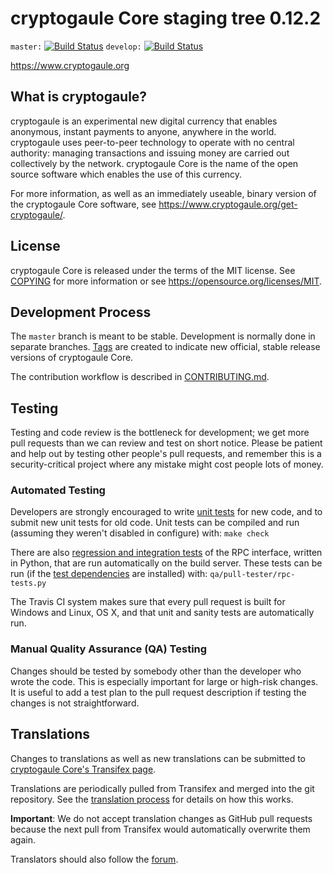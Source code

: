 cryptogaule Core staging tree 0.12.2
===============================

`master:` [![Build Status](https://travis-ci.org/cryptogaulepay/cryptogaule.svg?branch=master)](https://travis-ci.org/cryptogaulepay/cryptogaule) `develop:` [![Build Status](https://travis-ci.org/cryptogaulepay/cryptogaule.svg?branch=develop)](https://travis-ci.org/cryptogaulepay/cryptogaule/branches)

https://www.cryptogaule.org


What is cryptogaule?
----------------

cryptogaule is an experimental new digital currency that enables anonymous, instant
payments to anyone, anywhere in the world. cryptogaule uses peer-to-peer technology
to operate with no central authority: managing transactions and issuing money
are carried out collectively by the network. cryptogaule Core is the name of the open
source software which enables the use of this currency.

For more information, as well as an immediately useable, binary version of
the cryptogaule Core software, see https://www.cryptogaule.org/get-cryptogaule/.


License
-------

cryptogaule Core is released under the terms of the MIT license. See [COPYING](COPYING) for more
information or see https://opensource.org/licenses/MIT.

Development Process
-------------------

The `master` branch is meant to be stable. Development is normally done in separate branches.
[Tags](https://github.com/cryptogaulepay/cryptogaule/tags) are created to indicate new official,
stable release versions of cryptogaule Core.

The contribution workflow is described in [CONTRIBUTING.md](CONTRIBUTING.md).

Testing
-------

Testing and code review is the bottleneck for development; we get more pull
requests than we can review and test on short notice. Please be patient and help out by testing
other people's pull requests, and remember this is a security-critical project where any mistake might cost people
lots of money.

### Automated Testing

Developers are strongly encouraged to write [unit tests](/doc/unit-tests.md) for new code, and to
submit new unit tests for old code. Unit tests can be compiled and run
(assuming they weren't disabled in configure) with: `make check`

There are also [regression and integration tests](/qa) of the RPC interface, written
in Python, that are run automatically on the build server.
These tests can be run (if the [test dependencies](/qa) are installed) with: `qa/pull-tester/rpc-tests.py`

The Travis CI system makes sure that every pull request is built for Windows
and Linux, OS X, and that unit and sanity tests are automatically run.

### Manual Quality Assurance (QA) Testing

Changes should be tested by somebody other than the developer who wrote the
code. This is especially important for large or high-risk changes. It is useful
to add a test plan to the pull request description if testing the changes is
not straightforward.

Translations
------------

Changes to translations as well as new translations can be submitted to
[cryptogaule Core's Transifex page](https://www.transifex.com/projects/p/cryptogaule/).

Translations are periodically pulled from Transifex and merged into the git repository. See the
[translation process](doc/translation_process.md) for details on how this works.

**Important**: We do not accept translation changes as GitHub pull requests because the next
pull from Transifex would automatically overwrite them again.

Translators should also follow the [forum](https://www.cryptogaule.org/forum/topic/cryptogaule-worldwide-collaboration.88/).
